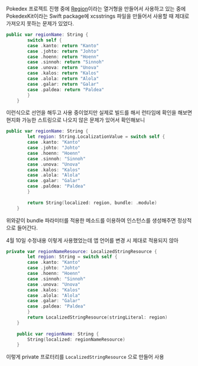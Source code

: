 Pokedex 프로젝트 진행 중에 [Region](https://github.com/gaeng2y/Pokedex/blob/main/PokedexKit/Sources/Region.swift)이라는 열거형을 만들어서 사용하고 있는 중에 PokedexKit이라는 Swift package에 xcsstrings 파일을 만들어서 사용할 때 제대로 가져오지 못하는 문제가 있었다.

```swift
public var regionName: String {
        switch self {
        case .kanto: return "Kanto"
        case .johto: return "Johto"
        case .hoenn: return "Hoenn"
        case .sinnoh: return "Sinnoh"
        case .unova: return "Unova"
        case .kalos: return "Kalos"
        case .alola: return "Alola"
        case .galar: return "Galar"
        case .paldea: return "Paldea"
        }
    }
```

이런식으로 선언을 해두고 사용 중이었지만 실제로 빌드를 해서 런타임에 확인을 해보면 현지화 가능한 스트링으로 나오지 않은 문제가 있어서 확인해보니

```swift
public var regionName: String {
        let region: String.LocalizationValue = switch self {
        case .kanto: "Kanto"
        case .johto: "Johto"
        case .hoenn: "Hoenn"
        case .sinnoh: "Sinnoh"
        case .unova: "Unova"
        case .kalos: "Kalos"
        case .alola: "Alola"
        case .galar: "Galar"
        case .paldea: "Paldea"
        }
        
        return String(localized: region, bundle: .module)
    }
```

위와같이 bundle 파라미터를 적용한 메소드를 이용하여 인스턴스를 생성해주면 정상적으로 들어간다.

4월 10일 수정내용
이렇게 사용했었는데 앱 언어를 변경 시 제대로 적용되지 않아

```swift
private var regionNameResource: LocalizedStringResource {
        let region: String = switch self {
        case .kanto: "Kanto"
        case .johto: "Johto"
        case .hoenn: "Hoenn"
        case .sinnoh: "Sinnoh"
        case .unova: "Unova"
        case .kalos: "Kalos"
        case .alola: "Alola"
        case .galar: "Galar"
        case .paldea: "Paldea"
        }
        return LocalizedStringResource(stringLiteral: region)
    }
    
    public var regionName: String {
        String(localized: regionNameResource)
    }
```

이렇게 private 프로터리를 `LocalizedStringResource` 으로 만들어 사용
